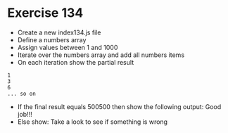 # Exercise 134

* Create a new index134.js file
* Define a numbers array
* Assign values between 1 and 1000
* Iterate over the numbers array and add all numbers items
* On each iteration show the partial result
```
1
3
6
... so on
```
* If the final result equals 500500 then show the following output: Good job!!!
* Else show: Take a look to see if something is wrong